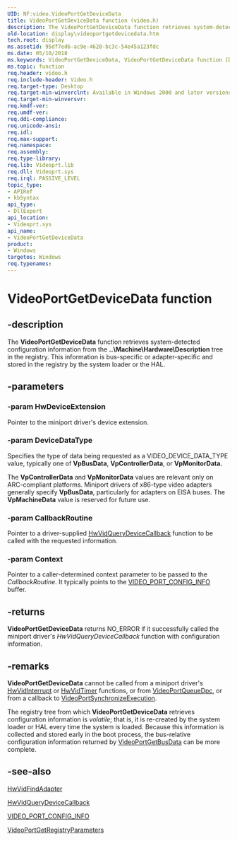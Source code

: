 ```yaml
---
UID: NF:video.VideoPortGetDeviceData
title: VideoPortGetDeviceData function (video.h)
description: The VideoPortGetDeviceData function retrieves system-detected configuration information from the ..\Machine\Hardware\Description tree in the registry.
old-location: display\videoportgetdevicedata.htm
tech.root: display
ms.assetid: 95df7ed6-ac9e-4620-bc3c-54e45a123fdc
ms.date: 05/10/2018
ms.keywords: VideoPortGetDeviceData, VideoPortGetDeviceData function [Display Devices], VideoPort_Functions_01e88665-7ecb-470e-b25b-21a3c62f7485.xml, display.videoportgetdevicedata, video/VideoPortGetDeviceData
ms.topic: function
req.header: video.h
req.include-header: Video.h
req.target-type: Desktop
req.target-min-winverclnt: Available in Windows 2000 and later versions of the Windows operating systems.
req.target-min-winversvr: 
req.kmdf-ver: 
req.umdf-ver: 
req.ddi-compliance: 
req.unicode-ansi: 
req.idl: 
req.max-support: 
req.namespace: 
req.assembly: 
req.type-library: 
req.lib: Videoprt.lib
req.dll: Videoprt.sys
req.irql: PASSIVE_LEVEL
topic_type:
- APIRef
- kbSyntax
api_type:
- DllExport
api_location:
- Videoprt.sys
api_name:
- VideoPortGetDeviceData
product:
- Windows
targetos: Windows
req.typenames: 
---
```


# VideoPortGetDeviceData function


## -description


The <b>VideoPortGetDeviceData</b> function retrieves system-detected configuration information from the <b>..\Machine\Hardware\Description</b> tree in the registry. This information is bus-specific or adapter-specific and stored in the registry by the system loader or the HAL.


## -parameters




### -param HwDeviceExtension

Pointer to the miniport driver's device extension.


### -param DeviceDataType

Specifies the type of data being requested as a VIDEO_DEVICE_DATA_TYPE value, typically one of <b>VpBusData</b>, <b>VpControllerData</b>, or <b>VpMonitorData.</b>

The <b>VpControllerData</b> and <b>VpMonitorData</b> values are relevant only on ARC-compliant platforms. Miniport drivers of x86-type video adapters generally specify <b>VpBusData</b>, particularly for adapters on EISA buses. The <b>VpMachineData</b> value is reserved for future use.


### -param CallbackRoutine

Pointer to a driver-supplied <a href="https://docs.microsoft.com/windows-hardware/drivers/ddi/content/video/nc-video-pminiport_query_device_routine">HwVidQueryDeviceCallback</a> function to be called with the requested information.


### -param Context

Pointer to a caller-determined context parameter to be passed to the <i>CallbackRoutine</i>. It typically points to the <a href="https://docs.microsoft.com/windows-hardware/drivers/ddi/content/video/ns-video-_video_port_config_info">VIDEO_PORT_CONFIG_INFO</a> buffer.


## -returns



<b>VideoPortGetDeviceData</b> returns NO_ERROR if it successfully called the miniport driver's <i>HwVidQueryDeviceCallback</i> function with configuration information.




## -remarks



<b>VideoPortGetDeviceData</b> cannot be called from a miniport driver's <a href="https://docs.microsoft.com/windows-hardware/drivers/ddi/content/video/nc-video-pvideo_hw_interrupt">HwVidInterrupt</a> or <a href="https://docs.microsoft.com/windows-hardware/drivers/ddi/content/video/nc-video-pvideo_hw_timer">HwVidTimer</a> functions, or from <a href="https://docs.microsoft.com/windows-hardware/drivers/ddi/content/video/nf-video-videoportqueuedpc">VideoPortQueueDpc</a>, or from a callback to <a href="https://docs.microsoft.com/windows-hardware/drivers/ddi/content/video/nf-video-videoportsynchronizeexecution">VideoPortSynchronizeExecution</a>.

The registry tree from which <b>VideoPortGetDeviceData</b> retrieves configuration information is <i>volatile</i>; that is, it is re-created by the system loader or HAL every time the system is loaded. Because this information is collected and stored early in the boot process, the bus-relative configuration information returned by <a href="https://docs.microsoft.com/windows-hardware/drivers/ddi/content/video/nf-video-videoportgetbusdata">VideoPortGetBusData</a> can be more complete. 




## -see-also




<a href="https://docs.microsoft.com/windows-hardware/drivers/ddi/content/video/nc-video-pvideo_hw_find_adapter">HwVidFindAdapter</a>



<a href="https://docs.microsoft.com/windows-hardware/drivers/ddi/content/video/nc-video-pminiport_query_device_routine">HwVidQueryDeviceCallback</a>



<a href="https://docs.microsoft.com/windows-hardware/drivers/ddi/content/video/ns-video-_video_port_config_info">VIDEO_PORT_CONFIG_INFO</a>



<a href="https://docs.microsoft.com/windows-hardware/drivers/ddi/content/video/nf-video-videoportgetregistryparameters">VideoPortGetRegistryParameters</a>
 

 

